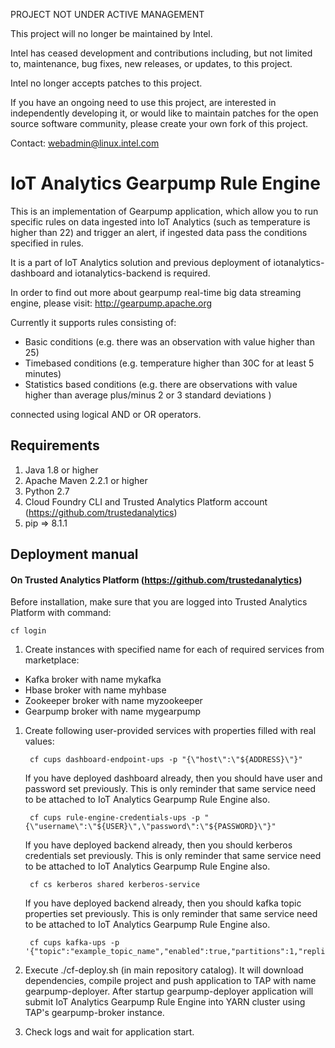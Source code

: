 PROJECT NOT UNDER ACTIVE MANAGEMENT

This project will no longer be maintained by Intel.

Intel has ceased development and contributions including, but not limited to, maintenance, bug fixes, new releases, or updates, to this project.  

Intel no longer accepts patches to this project.

If you have an ongoing need to use this project, are interested in independently developing it, or would like to maintain patches for the open source software community, please create your own fork of this project.  

Contact: webadmin@linux.intel.com
# IoT Analytics Gearpump Rule Engine

This is an implementation of Gearpump application, which allow you to run specific rules on data ingested into IoT Analytics
(such as temperature is higher than 22) and trigger an alert, if ingested data pass the conditions specified in rules.

It is a part of IoT Analytics solution and previous deployment of iotanalytics-dashboard and iotanalytics-backend is required.

In order to find out more about gearpump real-time big data streaming engine, please visit: http://gearpump.apache.org

Currently it supports rules consisting of:

* Basic conditions (e.g. there was an observation with value higher than 25)
* Timebased conditions (e.g. temperature higher than 30C for at least 5 minutes)
* Statistics based conditions (e.g. there are observations with value higher than average plus/minus 2 or 3 standard deviations )

connected using logical AND or OR operators.

## Requirements 

1. Java 1.8 or higher
1. Apache Maven 2.2.1 or higher
1. Python 2.7
1. Cloud Foundry CLI and Trusted Analytics Platform account (https://github.com/trustedanalytics)
1. pip => 8.1.1

## Deployment manual

#### On Trusted Analytics Platform (https://github.com/trustedanalytics)
Before installation, make sure that you are logged into Trusted Analytics Platform with command:
```
cf login
```

1. Create instances with specified name for each of required services from marketplace:

  * Kafka broker with name mykafka
  * Hbase broker with name myhbase
  * Zookeeper broker with name myzookeeper
  * Gearpump broker with name mygearpump

1. Create following user-provided services with properties filled with real values:

        cf cups dashboard-endpoint-ups -p "{\"host\":\"${ADDRESS}\"}"

    If you have deployed dashboard already, then you should have user and password set previously.
    This is only reminder that same service need to be attached to IoT Analytics Gearpump Rule Engine also.

        cf cups rule-engine-credentials-ups -p "{\"username\":\"${USER}\",\"password\":\"${PASSWORD}\"}"

    If you have deployed backend already, then you should kerberos credentials set previously.
    This is only reminder that same service need to be attached to IoT Analytics Gearpump Rule Engine also.

        cf cs kerberos shared kerberos-service

    If you have deployed backend already, then you should kafka topic properties set previously.
    This is only reminder that same service need to be attached to IoT Analytics Gearpump Rule Engine also.

        cf cups kafka-ups -p '{"topic":"example_topic_name","enabled":true,"partitions":1,"replication":1,"timeout_ms":10000}'

1. Execute ./cf-deploy.sh (in main repository catalog). It will download dependencies, compile project and push application to TAP
 with name gearpump-deployer. After startup gearpump-deployer application will submit IoT Analytics Gearpump Rule Engine into YARN cluster using TAP's gearpump-broker instance.
1. Check logs and wait for application start.
